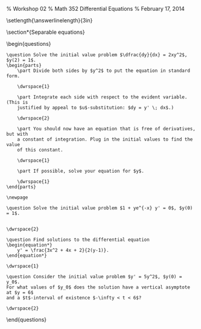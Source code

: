 % Workshop 02
% Math 352 Differential Equations
% February 17, 2014 

\setlength{\answerlinelength}{3in}

\section*{Separable equations}

\begin{questions}

    \question Solve the initial value problem $\dfrac{dy}{dx} = 2xy^2$, 
    $y(2) = 1$.
    \begin{parts}
        \part Divide both sides by $y^2$ to put the equation in standard form.

        \dwrspace{1}

        \part Integrate each side with respect to the evident variable. (This is
        justified by appeal to $u$-substitution: $dy = y' \; dx$.)

        \dwrspace{2}

        \part You should now have an equation that is free of derivatives, but with
        a constant of integration. Plug in the initial values to find the value
        of this constant.

        \dwrspace{1}

        \part If possible, solve your equation for $y$. 

        \dwrspace{1}
    \end{parts}

    \newpage

    \question Solve the initial value problem $1 + ye^{-x} y' = 0$, $y(0) = 1$.


    \dwrspace{2}

    \question Find solutions to the differential equation
    \begin{equation*}
        y' = \frac{3x^2 + 4x + 2}{2(y-1)}.
    \end{equation*}
    
    \dwrspace{1}

    \question Consider the initial value problem $y' = 5y^2$, $y(0) = y_0$.
    For what values of $y_0$ does the solution have a vertical asymptote at $y = 6$
    and a $t$-interval of existence $-\infty < t < 6$?

    \dwrspace{2}

\end{questions}
